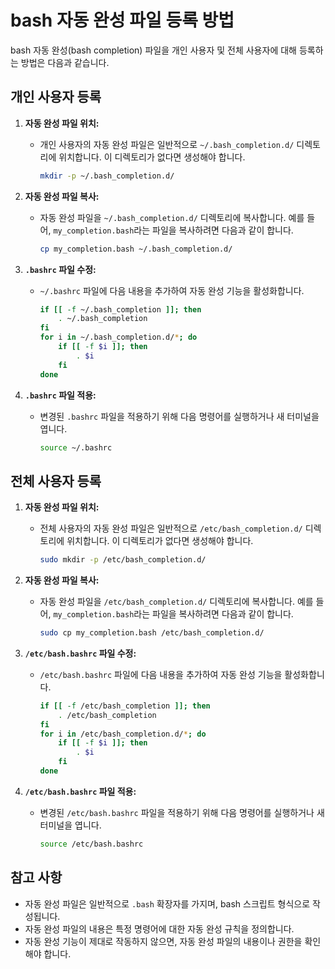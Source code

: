 # bash 자동 완성 파일 등록 방법

bash 자동 완성(bash completion) 파일을 개인 사용자 및 전체 사용자에 대해 등록하는 방법은 다음과 같습니다.

## 개인 사용자 등록

1.  **자동 완성 파일 위치:**
    * 개인 사용자의 자동 완성 파일은 일반적으로 `~/.bash_completion.d/` 디렉토리에 위치합니다. 이 디렉토리가 없다면 생성해야 합니다.

        ```bash
        mkdir -p ~/.bash_completion.d/
        ```

2.  **자동 완성 파일 복사:**
    * 자동 완성 파일을 `~/.bash_completion.d/` 디렉토리에 복사합니다. 예를 들어, `my_completion.bash`라는 파일을 복사하려면 다음과 같이 합니다.

        ```bash
        cp my_completion.bash ~/.bash_completion.d/
        ```

3.  **`.bashrc` 파일 수정:**
    * `~/.bashrc` 파일에 다음 내용을 추가하여 자동 완성 기능을 활성화합니다.

        ```bash
        if [[ -f ~/.bash_completion ]]; then
            . ~/.bash_completion
        fi
        for i in ~/.bash_completion.d/*; do
            if [[ -f $i ]]; then
                . $i
            fi
        done
        ```

4.  **`.bashrc` 파일 적용:**
    * 변경된 `.bashrc` 파일을 적용하기 위해 다음 명령어를 실행하거나 새 터미널을 엽니다.

        ```bash
        source ~/.bashrc
        ```

## 전체 사용자 등록

1.  **자동 완성 파일 위치:**
    * 전체 사용자의 자동 완성 파일은 일반적으로 `/etc/bash_completion.d/` 디렉토리에 위치합니다. 이 디렉토리가 없다면 생성해야 합니다.

        ```bash
        sudo mkdir -p /etc/bash_completion.d/
        ```

2.  **자동 완성 파일 복사:**
    * 자동 완성 파일을 `/etc/bash_completion.d/` 디렉토리에 복사합니다. 예를 들어, `my_completion.bash`라는 파일을 복사하려면 다음과 같이 합니다.

        ```bash
        sudo cp my_completion.bash /etc/bash_completion.d/
        ```

3.  **`/etc/bash.bashrc` 파일 수정:**
    * `/etc/bash.bashrc` 파일에 다음 내용을 추가하여 자동 완성 기능을 활성화합니다.

        ```bash
        if [[ -f /etc/bash_completion ]]; then
            . /etc/bash_completion
        fi
        for i in /etc/bash_completion.d/*; do
            if [[ -f $i ]]; then
                . $i
            fi
        done
        ```

4.  **`/etc/bash.bashrc` 파일 적용:**
    * 변경된 `/etc/bash.bashrc` 파일을 적용하기 위해 다음 명령어를 실행하거나 새 터미널을 엽니다.

        ```bash
        source /etc/bash.bashrc
        ```

## 참고 사항

* 자동 완성 파일은 일반적으로 `.bash` 확장자를 가지며, bash 스크립트 형식으로 작성됩니다.
* 자동 완성 파일의 내용은 특정 명령어에 대한 자동 완성 규칙을 정의합니다.
* 자동 완성 기능이 제대로 작동하지 않으면, 자동 완성 파일의 내용이나 권한을 확인해야 합니다.
